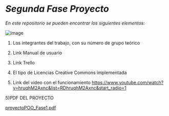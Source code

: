 
 # *Segunda Fase Proyecto*
 _En este repositorio se pueden encontrar los siguientes elementos:_ 

![image](https://user-images.githubusercontent.com/79995182/115089981-d773aa80-9ed0-11eb-9057-cbb1d840ff46.png)



1) Los integrantes del trabajo, con su número de grupo teórico  

2) Link Manual de usuario  
4) Link Trello  

4) El tipo de Licencias Creative Commons implementada 

5) Link del video con el funcionamiento
https://www.youtube.com/watch?v=hruqhM2Axnc&list=RDhruqhM2Axnc&start_radio=1

5)PDF DEL PROYECTO

[proyectoPOO_Fase1.pdf](https://github.com/Carlos-Alvarenga721/Prueba_uso_git/files/7158543/proyectoPOO_Fase1.pdf)


